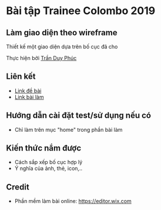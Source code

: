 # Bài tập Trainee Colombo 2019

## Làm giao diện theo wireframe

Thiết kế một giao diện dựa trên bố cục đã cho

Thực hiện bởi  [Trần Duy Phúc](https://github.com/phuctd99)

## Liên kết

- [Link đề bài](https://www.google.com/url?q=https://www.lucidchart.com/pages/templates/wireframe/ecommerce-wireframe-template&sa=D&ust=1561897069249000&usg=AFQjCNEJ8ZFVcUhI7dRKg7R0kefU9ntG0g)
- [Link bài làm](https://thangtran990201.wixsite.com/1111)

## Hướng dẫn cài đặt test/sử dụng nếu có

- Chỉ làm trên mục "home" trong phần bài làm

## Kiến thức nắm được

- Cách sắp xếp bố cục hợp lý
- Ý nghĩa của ảnh, thẻ, icon,..


## Credit

- Phần mềm làm bài online: https://editor.wix.com
